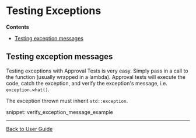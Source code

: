 <a id="top"></a>

# Testing Exceptions



<!-- START doctoc generated TOC please keep comment here to allow auto update -->
<!-- DON'T EDIT THIS SECTION, INSTEAD RE-RUN doctoc TO UPDATE -->
**Contents**

- [Testing exception messages](#testing-exception-messages)

<!-- END doctoc generated TOC please keep comment here to allow auto update -->


## Testing exception messages

Testing exceptions with Approval Tests is very easy. Simply pass in a call to the function (usually wrapped in a lambda). Approval tests will execute the code, catch the exception, and verify the exception's message, i.e. `exception.what()`.

The exception thrown must inherit `std::exception`.

snippet: verify_exception_message_example

---

[Back to User Guide](README.md#top)
